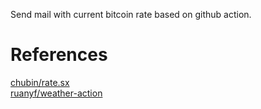 Send mail with current bitcoin rate based on github action.

# References
[chubin/rate.sx](https://github.com/chubin/rate.sx)  
[ruanyf/weather-action](https://github.com/ruanyf/weather-action)

